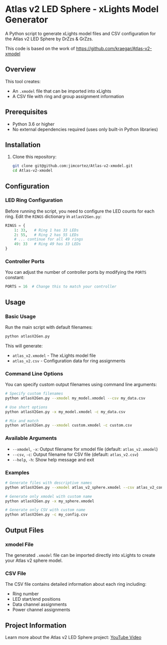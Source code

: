 # Atlas v2 LED Sphere - xLights Model Generator

A Python script to generate xLights model files and CSV configuration for the Atlas v2 LED Sphere by DrZzs & GrZzs.

This code is based on the work of https://github.com/kraegar/Atlas-v2-xmodel

## Overview

This tool creates:
- An `.xmodel` file that can be imported into xLights
- A CSV file with ring and group assignment information

## Prerequisites

- Python 3.6 or higher
- No external dependencies required (uses only built-in Python libraries)

## Installation

1. Clone this repository:
   ```bash
   git clone git@github.com:jimcortez/Atlas-v2-xmodel.git
   cd Atlas-v2-xmodel
   ```

## Configuration

### LED Ring Configuration

Before running the script, you need to configure the LED counts for each ring. Edit the `RINGS` dictionary in `atlasV2Gen.py`:

```python
RINGS = {
    1: 33,   # Ring 1 has 33 LEDs
    2: 55,   # Ring 2 has 55 LEDs
    # ... continue for all 49 rings
    49: 33   # Ring 49 has 33 LEDs
}
```

### Controller Ports

You can adjust the number of controller ports by modifying the `PORTS` constant:

```python
PORTS = 16  # Change this to match your controller
```

## Usage

### Basic Usage

Run the main script with default filenames:

```bash
python atlasV2Gen.py
```

This will generate:
- `atlas_v2.xmodel` - The xLights model file
- `atlas_v2.csv` - Configuration data for ring assignments

### Command Line Options

You can specify custom output filenames using command line arguments:

```bash
# Specify custom filenames
python atlasV2Gen.py --xmodel my_model.xmodel --csv my_data.csv

# Use short options
python atlasV2Gen.py -x my_model.xmodel -c my_data.csv

# Mix and match
python atlasV2Gen.py --xmodel custom.xmodel -c custom.csv
```

### Available Arguments

- `--xmodel`, `-x`: Output filename for xmodel file (default: `atlas_v2.xmodel`)
- `--csv`, `-c`: Output filename for CSV file (default: `atlas_v2.csv`)
- `--help`, `-h`: Show help message and exit

### Examples

```bash
# Generate files with descriptive names
python atlasV2Gen.py --xmodel atlas_v2_sphere.xmodel --csv atlas_v2_config.csv

# Generate only xmodel with custom name
python atlasV2Gen.py -x my_sphere.xmodel

# Generate only CSV with custom name
python atlasV2Gen.py -c my_config.csv
```

## Output Files

### xmodel File
The generated `.xmodel` file can be imported directly into xLights to create your Atlas v2 sphere model.

### CSV File
The CSV file contains detailed information about each ring including:
- Ring number
- LED start/end positions
- Data channel assignments
- Power channel assignments

## Project Information

Learn more about the Atlas v2 LED Sphere project: [YouTube Video](https://www.youtube.com/watch?v=l0WGbmc9_4Q)

